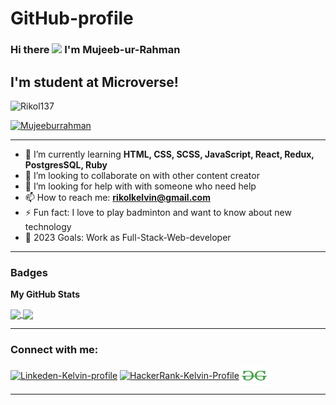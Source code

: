 # GitHub-profile
### Hi there ![](https://user-images.githubusercontent.com/18350557/176309783-0785949b-9127-417c-8b55-ab5a4333674e.gif) I'm Mujeeb-ur-Rahman

## I'm student at Microverse!


<!--
**Rikol137/Rikol137** is a ✨ _special_ ✨ repository because its `README.md` (this file) appears on your GitHub profile.

Here are some ideas to get you started:

- 🔭 I’m currently working on ... -->


<p align="left"> <img src="https://komarev.com/ghpvc/?username=Rikol137&label=Profile%20views&color=0e75b6&style=flat" alt="Rikol137" /> </p>
<p align="left"> <a href="https://twitter.com/RikolK" target="blank"><img src="https://img.shields.io/twitter/follow/Rikol?logo=twitter&style=for-the-badge" alt="Mujeeburrahman" /></a> </p>

---



- 🌱 I’m currently learning **HTML, CSS, SCSS, JavaScript, React, Redux, PostgresSQL, Ruby**
- 👯 I’m looking to collaborate on with other content creator
- 🤔 I’m looking for help with with someone who need help
- 📫 How to reach me: **rikolkelvin@gmail.com**
- ⚡ Fun fact: I love to play badminton and want to know about new technology
- 🥅 2023 Goals: Work as Full-Stack-Web-developer


--- 

### Badges

<b>My GitHub Stats</b>

<a href="#">
  <img height="160px" align="center" src="https://github-readme-stats.vercel.app/api?username=Rikol137&show_icons=true&theme=cobalt&layout=compact" />
</a>

<a href="#">
  <img height="160px" align="center" src="https://github-readme-stats.vercel.app/api/top-langs/?username=Rikol137&langs_count=8&theme=cobalt&layout=compact" />
</a>

---

### Connect with me:

<a href="https://www.linkedin.com/in/kelvin-kimwetich-b5398521a/" target="blank"><img align="center" src="https://raw.githubusercontent.com/rahuldkjain/github-profile-readme-generator/master/src/images/icons/Social/linked-in-alt.svg" alt="Linkeden-Kelvin-profile" height="20" width="30" /></a>
<a href="https://www.hackerrank.com/rikolkelvin" target="blank"><img align="center" src="https://raw.githubusercontent.com/rahuldkjain/github-profile-readme-generator/master/src/images/icons/Social/hackerrank.svg" alt="HackerRank-Kelvin-Profile" height="30" width="40" /></a>
<a href="https://auth.geeksforgeeks.org/user/rikolkg6a7" target="blank"><img align="center" src="icons8-geeksforgeeks-96.svg" alt="GeeksforGeeks-Rikol-Profile" height="30" width="40" /></a>

---
